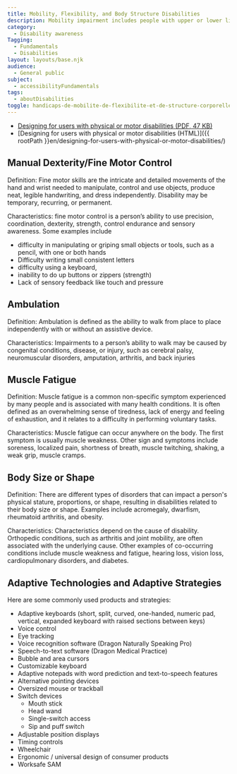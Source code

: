 ```yaml
---
title: Mobility, Flexibility, and Body Structure Disabilities
description: Mobility impairment includes people with upper or lower limb loss or disability, challenges with manual dexterity, disability in co-ordination with different organs of the body, or with a broken skeletal structure. Physical and mobility disabilities restrict the ability of the body or one or more limbs to move independently and purposefully.
category:
  - Disability awareness
Tagging:
  - Fundamentals
  - Disabilities
layout: layouts/base.njk
audience:
  - General public
subject:
  - accessibilityFundamentals
tags:
  - aboutDisabilities
toggle: handicaps-de-mobilite-de-flexibilite-et-de-structure-corporelle
---
```


* <a href="{{ rootPath }}docs/posters/MotorPhysical-en_2023.pdf" id="das7" aria-labelledby="das7 das1">Designing for users with physical or motor disabilities (<abbr title="Portable Document Format">PDF</abbr>, 47 <abbr title="KiloByte">KB</abbr>)</a>
* [Designing for users with physical or motor disabilities (HTML)]({{ rootPath }}en/designing-for-users-with-physical-or-motor-disabilities/)

## Manual Dexterity/Fine Motor Control
Definition: Fine motor skills are the intricate and detailed movements of the hand and wrist needed to manipulate, control and use objects, produce neat, legible handwriting, and dress independently. Disability may be temporary, recurring, or permanent.

Characteristics: fine motor control is a person’s ability to use precision, coordination, dexterity, strength, control endurance and sensory awareness. Some examples include

- difficulty in manipulating or griping small objects or tools, such as a pencil, with one or both hands
- Difficulty writing small consistent letters
- difficulty using a keyboard,
- inability to do up buttons or zippers (strength)
- Lack of sensory feedback like touch and pressure

## Ambulation
Definition: Ambulation is defined as the ability to walk from place to place independently with or without an assistive device.

Characteristics: Impairments to a person’s ability to walk may be caused by congenital conditions, disease, or injury, such as cerebral palsy, neuromuscular disorders, amputation, arthritis, and back injuries

## Muscle Fatigue
Definition: Muscle fatigue is a common non-specific symptom experienced by many people and is associated with many health conditions. It is often defined as an overwhelming sense of tiredness, lack of energy and feeling of exhaustion, and it relates to a difficulty in performing voluntary tasks.

Characteristics: Muscle fatigue can occur anywhere on the body. The first symptom is usually muscle weakness. Other sign and symptoms include soreness, localized pain, shortness of breath, muscle twitching, shaking, a weak grip, muscle cramps.

## Body Size or Shape
Definition: There are different types of disorders that can impact a person's physical stature, proportions, or shape, resulting in disabilities related to their body size or shape. Examples include acromegaly, dwarfism, rheumatoid arthritis, and obesity.

Characteristics: Characteristics depend on the cause of disability. Orthopedic conditions, such as arthritis and joint mobility, are often associated with the underlying cause. Other examples of co-occurring conditions include muscle weakness and fatigue, hearing loss, vision loss, cardiopulmonary disorders, and diabetes.

## Adaptive Technologies and Adaptive Strategies
Here are some commonly used products and strategies:

- Adaptive keyboards (short, split, curved, one-handed, numeric pad, vertical, expanded keyboard with raised sections between keys)
- Voice control
- Eye tracking
- Voice recognition software (Dragon Naturally Speaking Pro)
- Speech-to-text software (Dragon Medical Practice)
- Bubble and area cursors
- Customizable keyboard
- Adaptive notepads with word prediction and text-to-speech features
- Alternative pointing devices
- Oversized mouse or trackball
- Switch devices
  - Mouth stick
  - Head wand
  - Single-switch access
  - Sip and puﬀ switch
- Adjustable position displays
- Timing controls
- Wheelchair
- Ergonomic / universal design of consumer products
- Worksafe SAM
